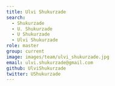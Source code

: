 ```yaml
---
title: Ulvi Shukurzade
search:
  - Shukurzade
  - U. Shukurzade
  - U Shukurzade
  - Ulvi Shukurzade
role: master
group: current
image: images/team/ulvi_shukurzade.jpg
email: ulvi.shukurzade@gmail.com 
github: UlviShukurzade
twitter: UShukurzade
---
```





